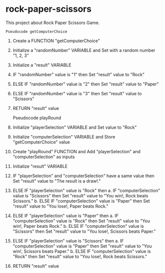 # rock-paper-scissors

This project about Rock Paper Scissors Game.

    Pseudocode getComputerChoice

1. Create a FUNCTION "getComputerChoice"
2. Initialize a "randomNumber" VARIABLE and Set with a random number "1, 2, 3"
3. Initialize a "result" VARIABLE
4. IF "randomNumber" value is "1" then
    Set "result" value to "Rock"
5. ELSE IF "randomNumber" value is "2" then
    Set "result" value to "Paper"
6. ELSE IF "randomNumber" value is "3" then
    Set "result" value to "Scissors"
7. RETURN "result" value

    Pseudocode playRound

1. Initialize "playerSelection" VARIABLE and Set value to "Rock"
2. Initialize "computerSelection" VARIABLE and Store "getComputerChoice" value
3. Create "playRound" FUNCTION and Add "playerSelection" and "computerSelection" as inputs
4. Initialize "result" VARIABLE
5. IF "playerSelection" and "computerSelection" have a same value then
    Set "result" value to "The result is a draw!."
6. ELSE IF "playerSelection" value is "Rock" then
    a. IF "computerSelection" value is "Scissors" then 
        Set "result" value to "You win!, Rock beats Scissors."
    b. ELSE IF "computerSelection" value is "Paper" then
        Set "result" value to "You lose!, Paper beats Rock."
7. ELSE IF "playerSelection" value is "Paper" then
    a. IF "computerSelection" value is "Rock" then
        Set "result" value to "You win!, Paper beats Rock."
    b. ELSE IF "computerSelection" value is "Scissors" then
        Set "result" value to "You lose!, Scissors beats Paper."
8. ELSE IF "playerSelection" value is "Scissors" then
    a. IF "computerSelection" value is "Paper" then
        Set "result" value to "You win!, Scissors beats Paper."
    b. ELSE IF "computerSelection" value is "Rock" then
        Set "result" value to "You lose!, Rock beats Scissors."
9. RETURN "result" value
